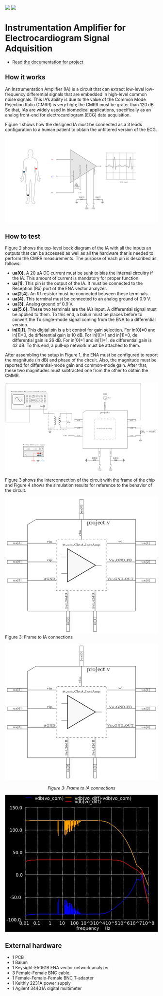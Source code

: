 ![](../../workflows/gds/badge.svg) ![](../../workflows/docs/badge.svg)

# Instrumentation Amplifier for Electrocardiogram Signal Adquisition
- [Read the documentation for project](docs/info.md)

## How it works
An Instrumentation Amplifier (IA) is a circuit that can extract low-level low-frequency differential signals that are embedded in high-level common noise signals. This IA’s ability is due to the value of the Common Mode Rejection Ratio (CMRR) is very high; the CMRR must be grater than 120 dB.  So that, IAs are widely used in biomedical applications, specifically as an analog front-end for electrocardiogram (ECG) data acquisition.

Figure 1 shows how the designed IA must be connected as a 3 leads configuration to a human patient to obtain the unfiltered version of the ECG.

![Figure 1: ECG 3 lead configuration.](docs/latin3_tt_um_CktA_Bien_page-0001.jpg)


## How to test
Figure 2 shows the top-level bock diagram of the IA with all the inputs an outputs that can be accessed as well as all the hardware thar is needed to perform the CMRR measurements. The purpose of each pin is described as follows:

- **ua[0].** A 20 uA DC current must be sunk to bias the internal circuitry if the IA. This amount of current is mandatory for proper function.
- **ua[1].** This pin is the output of the IA. It must be connected to the Reception (Rx) port of the ENA vector analyzer.
- **ua[2,4].** An Rf resistor must be connected between these terminals.
- **ua[4].** This terminal must be connected to an analog ground of 0.9 V.
- **ua[3].** Analog ground of 0.9 V.
- **ua[5,6].** These two terminals are the IA’s input. A differential signal must be applied to them. To this end, a balun must be places before to convert the Tx single-mode signal coming from the ENA to a differential version.
- **in[0,1].** This digital pin is a bit control for gain selection. For in[0]=0 and in[1]=0, de differential gain is 10 dB. For in[0]=1 and in[1]=0, de differential gain is 26 dB. For in[0]=1 and in[1]=1, de differential gain is 42 dB. To this end, a pull-up network must be attached to them.

After assembling the setup in Figure 1, the ENA must be configured to report the magnitude (in dB) and phase of the circuit. Also, the magnitude must be reported for differential-mode gain and common-mode gain. After that, these two magnitudes must subtracted one from the other to obtain the CMMR.

![Figure 2: IA's testbench.](docs/latin2_tt_um_CktA_page-0001.jpg)

Figure 3 shows the interconnection of the circuit with the frame of the chip and Figure 4 shows the simulation results for reference to the behavior of the circuit.

![Figure 3: Frame to IA connections.](docs/latin_tt_um_CktA_page-0001.jpg)
Figure 3: Frame to IA connections


<p align="center">
  <img src="docs/latin_tt_um_CktA_page-0001.jpg" alt="Figure 3: Frame to IA connections">
</p>
<p align="center">
  <em>Figure 3: Frame to IA connections</em>
</p>

![Figure 4. Simulation results.](docs/tt_um_CktA_InstAmp.jpg)


## External hardware
- 1 PCB
- 1 Balum
- 1 Keysight-E5061B ENA vector network analyzer
- 3 Female-Female BNC cable.
- 1 Female-Female-Female BNC T-adapter
- 1 Keithly 2231A power supply
- 1 Agilent 34401A digital multimeter 

